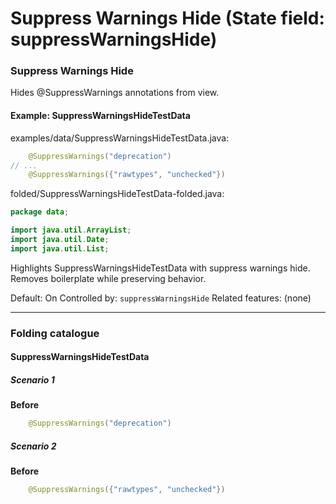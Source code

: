 # Suppress Warnings Hide (State field: suppressWarningsHide)

### Suppress Warnings Hide
Hides @SuppressWarnings annotations from view.

#### Example: SuppressWarningsHideTestData

examples/data/SuppressWarningsHideTestData.java:
```java
    @SuppressWarnings("deprecation")
// ...
    @SuppressWarnings({"rawtypes", "unchecked"})
```

folded/SuppressWarningsHideTestData-folded.java:
```java
package data;

import java.util.ArrayList;
import java.util.Date;
import java.util.List;
```

Highlights SuppressWarningsHideTestData with suppress warnings hide.
Removes boilerplate while preserving behavior.

Default: On
Controlled by: `suppressWarningsHide`
Related features: (none)

---
### Folding catalogue

#### SuppressWarningsHideTestData

##### Scenario 1

**Before**
```java
    @SuppressWarnings("deprecation")
```


##### Scenario 2

**Before**
```java
    @SuppressWarnings({"rawtypes", "unchecked"})
```

